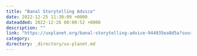 ```yaml
---
title: "Banal Storytelling Advice"
date: 2022-12-25 11:30:09 +0000
dateadded: 2022-12-26 00:00:52 +0000
description: ""
link: "https://uxplanet.org/banal-storytelling-advice-944935ea8d5a?source=rss----819cc2aaeee0---4"
category:
directory: _directory/ux-planet.md
---
```

